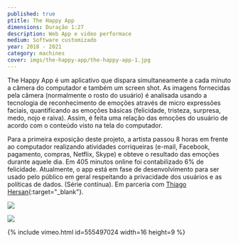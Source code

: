 ```yaml
---
published: true
ptitle: The Happy App
dimensions: Duração 1:27
description: Web App e video performace
medium: Software customizado
year: 2018 - 2021
category: machines
cover: imgs/the-happy-app/the-happy-app-1.jpg
---
```

The Happy App é um aplicativo que dispara simultaneamente a cada minuto a câmera do computador e também um screen shot. As imagens fornecidas pela câmera (normalmente
o rosto do usuário) é analisada usando a tecnologia de reconhecimento de emoções através de micro expressões faciais, quantificando as emoções básicas (felicidade, tristeza, surpresa, medo, nojo e raiva). Assim, é feita uma relação das emoções do usuário de acordo com o conteúdo visto na tela do computador.

Para a primeira exposição deste projeto, a artista passou 8 horas em frente ao computador realizando atividades corriqueiras (e-mail, Facebook, pagamento, compras, Netflix, Skype) e obteve o resultado das emoções durante aquele dia. Em 405 minutos online foi contabilizado 6% de felicidade. Atualmente, o app está em fase de desenvolvimento para ser usado pelo público em geral respeitando a privacidade dos usuários e as políticas de dados. (Série contínua). Em parceria com [Thiago Hersan](https://thiagohersan.com){:target="_blank"}.

![]({{site.baseurl}}/imgs/the-happy-app/the-happy-app-wall-0.jpg)

![]({{site.baseurl}}/imgs/the-happy-app/the-happy-app-wall-1.jpg)

{% include vimeo.html id=555497024 width=16 height=9 %}
